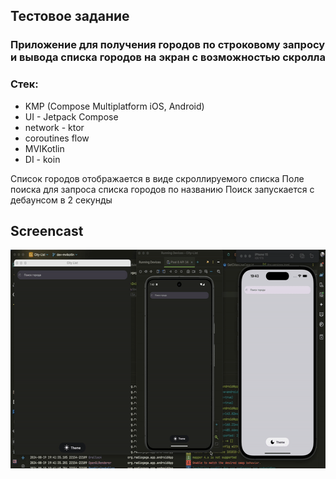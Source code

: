 ## Тестовое задание

### Приложение для получения городов по строковому запросу и вывода списка городов на экран с возможностью скролла

### Стек:
- KMP (Compose Multiplatform iOS, Android)
- UI - Jetpack Compose
- network - ktor
- coroutines flow
- MVIKotlin
- DI - koin

Список городов отображается в виде скроллируемого списка
Поле поиска для запроса списка городов по названию
Поиск запускается с дебаунсом в 2 секунды 


## Screencast
<img src="./demo/demo.gif" width="600" height="350"> 